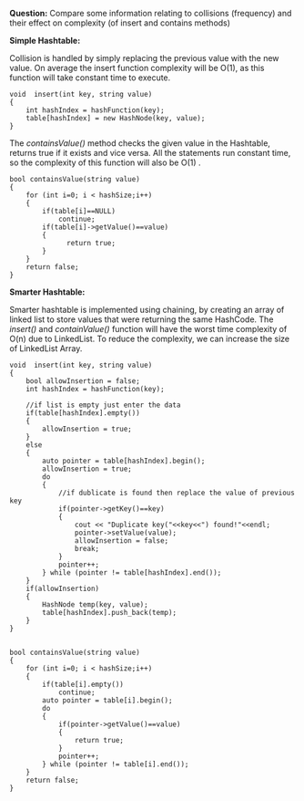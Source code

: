 **Question:** Compare some information relating to collisions (frequency) and their effect on complexity (of insert and contains methods)



**Simple Hashtable:**
 
 Collision is handled by simply replacing the previous value with the new value. On average the insert function complexity will be O(1), as this function 
 will take constant time to execute.
 
    
    void  insert(int key, string value)
    {
        int hashIndex = hashFunction(key);
        table[hashIndex] = new HashNode(key, value);
    }          
The _containsValue()_ method checks the given value in the Hashtable, returns true if it exists and vice versa. All the statements run constant time, 
so the complexity of this function will also be O(1) .
 
    bool containsValue(string value)
    {
        for (int i=0; i < hashSize;i++)
        {
            if(table[i]==NULL)
                continue;    
            if(table[i]->getValue()==value)
            {
                  return true;
            }
        }
        return false;
    }
      
**Smarter Hashtable:**

Smarter hashtable is implemented using chaining, by creating an array of linked list to store values  that were returning the same HashCode. The _insert()_ 
and _containValue()_ function will have the worst time complexity of O(n) due to LinkedList. To reduce the complexity, we can increase the size of LinkedList Array.
                
    void  insert(int key, string value)
    {
        bool allowInsertion = false;
        int hashIndex = hashFunction(key);

        //if list is empty just enter the data
        if(table[hashIndex].empty())
        {
            allowInsertion = true;
        }
        else
        {
            auto pointer = table[hashIndex].begin();
            allowInsertion = true;
            do
            {
                //if dublicate is found then replace the value of previous key
                if(pointer->getKey()==key)
                {
                    cout << "Duplicate key("<<key<<") found!"<<endl;
                    pointer->setValue(value);
                    allowInsertion = false;
                    break;
                }
                pointer++;
            } while (pointer != table[hashIndex].end());
        } 
        if(allowInsertion)
        {
            HashNode temp(key, value);
            table[hashIndex].push_back(temp);
        }
    }
 

    bool containsValue(string value)
    {
        for (int i=0; i < hashSize;i++)
        {
            if(table[i].empty())
                continue;
            auto pointer = table[i].begin();
            do
            {
                if(pointer->getValue()==value)
                {
                    return true;
                }
                pointer++;
            } while (pointer != table[i].end());
        }
        return false;
    } 
